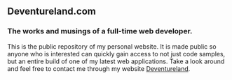 ## Deventureland.com

### The works and musings of a full-time web developer.

This is the public repository of my personal website. It is made public so anyone who is interested can quickly gain access to not just code samples, but an entire build of one of my latest web applications. Take a look around and feel free to contact me through my website [Deventureland](http://deventureland.com).
